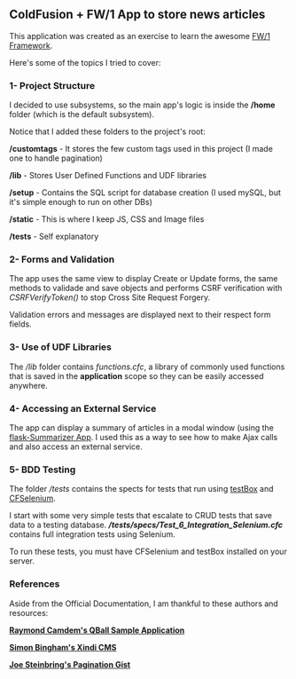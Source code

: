 ColdFusion + FW/1 App to store news articles
---------------------------------------------------

This application was created as an exercise to learn the awesome [FW/1 Framework](https://github.com/framework-one/fw1).

Here's some of the topics I tried to cover:

### 1- Project Structure
I decided to use subsystems, so the main app's logic is inside the **/home** folder (which is the default subsystem).

Notice that I added these folders to the project's root:

**/customtags** - It stores the few custom tags used in this project (I made one to handle pagination)

**/lib** - Stores User Defined Functions and UDF libraries

**/setup** - Contains the SQL script for database creation (I used mySQL, but it's simple enough to run on other DBs)

**/static** - This is where I keep JS, CSS and Image files

**/tests** - Self explanatory


### 2- Forms and Validation
The app uses the same view to display Create or Update forms,
the same methods to validade and save objects and performs CSRF verification with _CSRFVerifyToken()_ to stop Cross Site Request Forgery.

Validation errors and messages are displayed next to their respect form fields.



### 3- Use of UDF Libraries
The _/lib_ folder contains _functions.cfc_, a library of commonly used functions
that is saved in the **application** scope so they can be easily accessed anywhere.


### 4- Accessing an External Service
The app can display a summary of articles in a modal window (using the [flask-Summarizer App](https://github.com/dezoito/flask-Summarizer).
I used this as a way to see how to make Ajax calls and also access an external service.



### 5- BDD Testing
The folder _/tests_ contains the spects for tests that run using [testBox](http://wiki.coldbox.org/wiki/TestBox.cfm) and [CFSelenium](http://cfselenium.riaforge.org/).

I start with some very simple tests that escalate to CRUD tests that save data to a testing database.
**_/tests/specs/Test_6_Integration_Selenium.cfc_** contains full integration tests using Selenium.

To run these tests, you must have CFSelenium and testBox installed on your server.

###

### References
Aside from the Official Documentation, I am thankful to these authors and resources:

[**Raymond Camdem's QBall Sample Application**](https://github.com/framework-one/fw1/tree/master/examples/qBall)

[**Simon Bingham's Xindi CMS**](https://github.com/simonbingham/xindi)

[**Joe Steinbring's Pagination Gist**](https://gist.github.com/steinbring/4315198)


